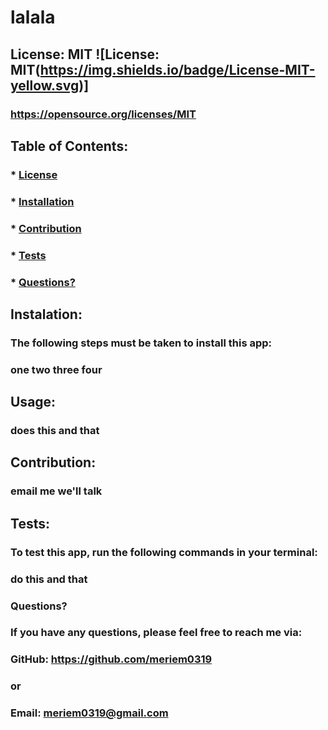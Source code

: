  
  # lalala

  ## License: MIT ![License: MIT(https://img.shields.io/badge/License-MIT-yellow.svg)]
  ### https://opensource.org/licenses/MIT
  
  ## Table of Contents:
  ### * [License](#license)
  ### * [Installation](#installation)
  ### * [Contribution](#contribution)
  ### * [Tests](#tests)
  ### * [Questions?](#questions)

  ## Instalation:
  ### The following steps must be taken to install this app:
  ### one two three four

  ## Usage:
  ### does this and that

  ## Contribution:
  ### email me we'll talk

  ## Tests:
  ### To test this app, run the following commands in your terminal:
  ### do this and that

  ### Questions?
  ### If you have any questions, please feel free to reach me via:
  ### GitHub: https://github.com/meriem0319
  ### or
  ### Email: meriem0319@gmail.com
